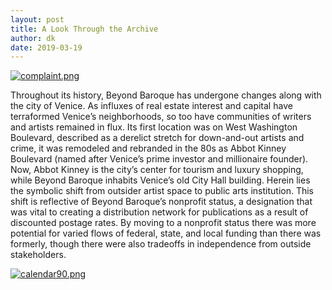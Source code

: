 ```yaml
---
layout: post
title: A Look Through the Archive
author: dk
date: 2019-03-19
---
```


[![complaint.png](https://i.postimg.cc/kGJgT835/complaint.png)](https://postimg.cc/CB201RKy)


Throughout its history, Beyond Baroque has undergone changes along with the city of Venice. As influxes of real estate interest and capital have terraformed Venice’s neighborhoods, so too have communities of writers and artists remained in flux. Its first location was on West Washington Boulevard, described as a derelict stretch for down-and-out artists and crime, it was remodeled and rebranded in the 80s as Abbot Kinney Boulevard (named after Venice’s prime investor and millionaire founder). Now, Abbot Kinney is the city’s center for tourism and luxury shopping, while Beyond Baroque inhabits Venice’s old City Hall building. Herein lies the symbolic shift from outsider artist space to public arts institution. This shift is reflective of Beyond Baroque’s nonprofit status, a designation that was vital to creating a distribution network for publications as a result of discounted postage rates. By moving to a nonprofit status there was more potential for varied flows of federal, state, and local funding than there was formerly, though there were also tradeoffs in independence from outside stakeholders.

[![calendar90.png](https://i.postimg.cc/Px4wfddP/calendar90.png)](https://postimg.cc/sQMXwdQr)
